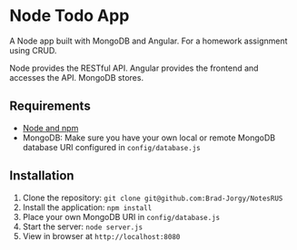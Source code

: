 # Node Todo App

A Node app built with MongoDB and Angular. For a homework assignment using CRUD. 

Node provides the RESTful API. Angular provides the frontend and accesses the API. MongoDB stores.

## Requirements

- [Node and npm](http://nodejs.org)
- MongoDB: Make sure you have your own local or remote MongoDB database URI configured in `config/database.js`

## Installation

1. Clone the repository: `git clone git@github.com:Brad-Jorgy/NotesRUS`
2. Install the application: `npm install`
3. Place your own MongoDB URI in `config/database.js`
3. Start the server: `node server.js`
4. View in browser at `http://localhost:8080`




